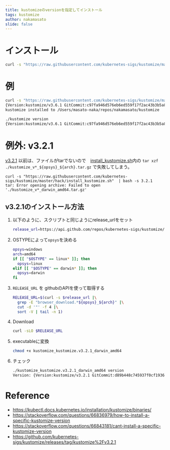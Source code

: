 ```yaml
---
title: kustomizeのversionを指定してインストール
tags: kustomize
author: nakamasato
slide: false
---
```

# インストール

```bash
curl -s "https://raw.githubusercontent.com/kubernetes-sigs/kustomize/master/hack/install_kustomize.sh" | bash -s <version>
```

# 例

```bash
curl -s "https://raw.githubusercontent.com/kubernetes-sigs/kustomize/master/hack/install_kustomize.sh" | bash -s 3.6.1
{Version:kustomize/v3.6.1 GitCommit:c97fa946d576eb6ed559f17f2ac43b3b5a8d5dbd BuildDate:2020-05-27T20:47:35Z GoOs:darwin GoArch:amd64}
kustomize installed to /Users/masato-naka/repos/nakamasato/kustomize
```

```bash
./kustomize version
{Version:kustomize/v3.6.1 GitCommit:c97fa946d576eb6ed559f17f2ac43b3b5a8d5dbd BuildDate:2020-05-27T20:47:35Z GoOs:darwin GoArch:amd64}
```

# 例外: v3.2.1

[v3.2.1](https://github.com/kubernetes-sigs/kustomize/releases/tag/kustomize%2Fv3.2.1) 以前は、ファイルがtarでないので　[install_kustomize.sh](https://raw.githubusercontent.com/kubernetes-sigs/kustomize/master/hack/install_kustomize.sh)内の `tar xzf ./kustomize_v*_${opsys}_${arch}.tar.gz` で失敗してしまう。

```
curl -s "https://raw.githubusercontent.com/kubernetes-sigs/kustomize/master/hack/install_kustomize.sh"  | bash -s 3.2.1
tar: Error opening archive: Failed to open './kustomize_v*_darwin_amd64.tar.gz'
```

## v3.2.1のインストール方法

1. 以下のように、スクリプトと同じようにrelease_urlをセット

    ```bash
    release_url=https://api.github.com/repos/kubernetes-sigs/kustomize/releases/tags/kustomize%2Fv3.2.1
    ```

1. OSTYPEによって`opsys`を決める

    ```bash
    opsys=windows                                
    arch=amd64
    if [[ "$OSTYPE" == linux* ]]; then
      opsys=linux
    elif [[ "$OSTYPE" == darwin* ]]; then
      opsys=darwin
    fi
    ```

1. `RELEASE_URL` を githubのAPIを使って取得する

    ```bash
    RELEASE_URL=$(curl -s $release_url |\
      grep -E "browser_download.*${opsys}_${arch}" |\
      cut -d '"' -f 4 |\
      sort -V | tail -n 1)
    ```

1. Download

    ```bash
    curl -sLO $RELEASE_URL
    ```

1. executableに変換

    ```bash
    chmod +x kustomize_kustomize.v3.2.1_darwin_amd64
    ```
1. チェック

    ```bash
    ./kustomize_kustomize.v3.2.1_darwin_amd64 version
    Version: {Version:kustomize/v3.2.1 GitCommit:d89b448c745937f0cf1936162f26a5aac688f840 BuildDate:2019-09-27T00:10:52Z GoOs:darwin GoArch:amd64}
    ```


# Reference

- https://kubectl.docs.kubernetes.io/installation/kustomize/binaries/
- https://stackoverflow.com/questions/66836979/how-to-install-a-specific-kustomize-version
- https://stackoverflow.com/questions/66843181/cant-install-a-specific-kustomize-version
- https://github.com/kubernetes-sigs/kustomize/releases/tag/kustomize%2Fv3.2.1

